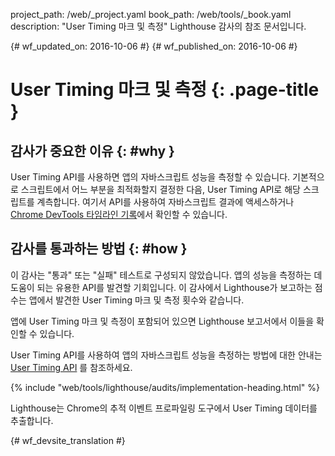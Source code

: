 project_path: /web/_project.yaml
book_path: /web/tools/_book.yaml
description: "User Timing 마크 및 측정" Lighthouse 감사의 참조 문서입니다.

{# wf_updated_on: 2016-10-06 #}
{# wf_published_on: 2016-10-06 #}

# User Timing 마크 및 측정  {: .page-title }

## 감사가 중요한 이유 {: #why }

User Timing API를 사용하면 앱의 자바스크립트 성능을 측정할 수 있습니다.
기본적으로 스크립트에서 어느 부분을 최적화할지 결정한 다음,
User Timing API로 해당 스크립트를 계측합니다.
 여기서 API를 사용하여 자바스크립트 결과에 액세스하거나
[Chrome DevTools 타임라인
기록](/web/tools/chrome-devtools/evaluate-performance/timeline-tool)에서 확인할 수 있습니다.

## 감사를 통과하는 방법 {: #how }

이 감사는 "통과" 또는 "실패" 테스트로 구성되지 않았습니다. 앱의 성능을 측정하는 데 도움이 되는
유용한 API를 발견할 기회입니다.
 이 감사에서 Lighthouse가 보고하는 점수는
앱에서 발견한 User Timing 마크 및 측정 횟수와 같습니다.

앱에 User Timing 마크 및 측정이 포함되어 있으면
Lighthouse 보고서에서 이들을 확인할 수 있습니다.

User Timing API를 사용하여 앱의 자바스크립트 성능을 측정하는 방법에 대한 안내는 [User Timing API](https://www.html5rocks.com/en/tutorials/webperformance/usertiming/)
를 참조하세요.


{% include "web/tools/lighthouse/audits/implementation-heading.html" %}

Lighthouse는 Chrome의 추적 이벤트 프로파일링 도구에서 User Timing 데이터를 추출합니다.


{# wf_devsite_translation #}
